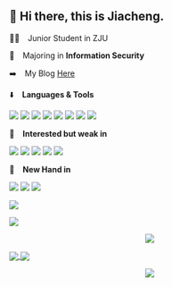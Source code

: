 ## 👋 Hi there, this is Jiacheng.

🧑‍🎓 &ensp; Junior Student in ZJU

📖 &ensp; Majoring in **Information Security**

➡️ &ensp; My Blog [Here](http://unicocn.github.io)

⬇️ &ensp; **Languages & Tools**
<p></p>
<span > <img src="https://img.shields.io/badge/-C-pink?style=flat-square&logo=c&logoColor=white" /> <img src="https://img.shields.io/badge/-C++-E34F26?style=flat-square&logo=cplusplus&logoColor=white" /> <img src="https://img.shields.io/badge/-Java-1572B6?style=flat-square&logo=java" /> <img src="https://img.shields.io/badge/-Python-oringe?style=flat-square&logo=python" /> <img src="https://img.shields.io/badge/-Qt-red?style=flat-square&logo=qt" /> <img src="https://img.shields.io/badge/-ROS-pink?style=flat-square&logo=ros&logoColor=white" /> <img src="https://img.shields.io/badge/-Latex-blue?style=flat-square&logo=latex&logoColor=white" /> <img src="https://img.shields.io/badge/-Markdown-purple?style=flat-square&logo=markdown&logoColor=white" /> </span>
<p></p>
🔽 &ensp; <b>Interested but weak in</b>
<p></p>
<span >  <img src="https://img.shields.io/badge/-Shell-pink?style=flat-square&logo=shell&logoColor=white" /> <img src="https://img.shields.io/badge/-HTML5-E34F26?style=flat-square&logo=html5&logoColor=white" /> <img src="https://img.shields.io/badge/-CSS3-1572B6?style=flat-square&logo=css3" /> <img src="https://img.shields.io/badge/-JavaScript-oringe?style=flat-square&logo=javascript" /> <img src="https://img.shields.io/badge/-Cmake-black?style=flat-square&logo=cmake&logoColor=white" /> </span>
<p></p>
📖 &ensp; <b>New Hand in</b>
<p></p>
<span> <img src="https://img.shields.io/badge/-Machine Learning-pink?style=flat-square&logo=&logoColor=white" /> <img src="https://img.shields.io/badge/-Cloud Computing-E34F26?style=flat-square&logo=&logoColor=white" />  <img src="https://img.shields.io/badge/-Operating System Design-1572B6?style=flat-square&logo=" /></span>
<p></p>
<a href="https://github.com/anuraghazra/github-readme-stats">
  <img align="center" src="https://github-readme-stats.vercel.app/api/top-langs/?username=UnicoCN&layout=compact" />
</a>
<p></p>
<a href="https://github.com/anuraghazra/github-readme-stats">
  <img align="center" src="https://github-readme-stats.vercel.app/api?username=UnicoCN&show_icons=true&theme=merko" />
</a>
<p></p>
<div align="center"> <img src="https://activity-graph.herokuapp.com/graph?username=UnicoCN&theme=xcode" /> </div>

<p></p>
<a href="https://github.com/UnicoCN/OOP_MUD_Game">
  <img align="center" src="https://github-readme-stats.vercel.app/api/pin/?username=UnicoCN&repo=OOP_MUD_Game" />
</a>
<a href="https://github.com/UnicoCN/unicocn.github.io">
  <img align="center" src="https://github-readme-stats.vercel.app/api/pin/?username=UnicoCN&repo=unicocn.github.io" />
</a>
<p></p>

<div align="center"> <img src="https://visitor-badge.glitch.me/badge?page_id=UnicoCN" /> </div>

